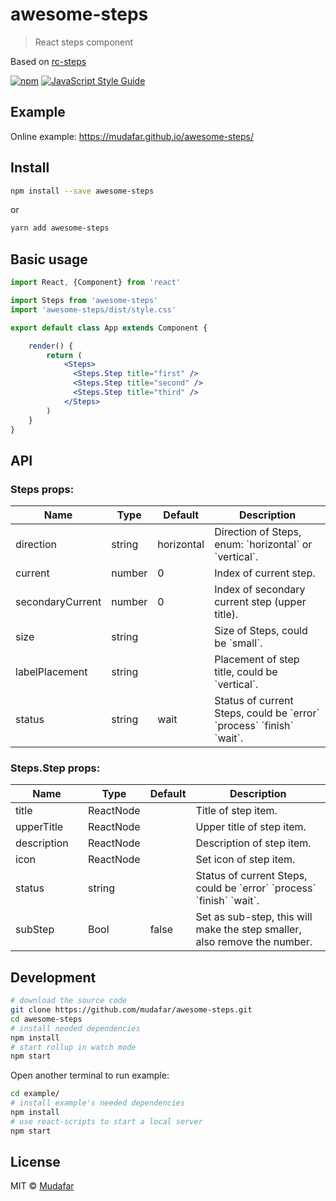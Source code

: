 # awesome-steps

> React steps component

Based on [rc-steps]

[![npm][npm-image]][npm-url] [![JavaScript Style Guide][js-style-image]][js-style-url]

[npm-image]: https://img.shields.io/npm/v/npm.svg?style=flat-square
[npm-url]: https://www.npmjs.com/package/awesome-steps
[js-style-image]: https://img.shields.io/badge/code_style-standard-brightgreen.svg
[js-style-url]: https://standardjs.com
[download-url]: https://npmjs.org/package/awesome-steps
[rc-steps]: https://github.com/react-component/steps


## Example
Online example: https://mudafar.github.io/awesome-steps/



## Install


```bash
npm install --save awesome-steps
```
or 


```bash
yarn add awesome-steps
```

## Basic usage

```jsx
import React, {Component} from 'react'

import Steps from 'awesome-steps'
import 'awesome-steps/dist/style.css'

export default class App extends Component {

    render() {
        return (
            <Steps>
              <Steps.Step title="first" />
              <Steps.Step title="second" />
              <Steps.Step title="third" />
            </Steps>
        )
    }
}
```

## API
### Steps props:
<table class="table table-bordered table-striped">
  <thead>
    <tr>
      <th style="width: 100px;">Name</th>
      <th style="width: 50px;">Type</th>
      <th style="width: 50px;">Default</th>
      <th>Description</th>
    </tr>
  </thead>
  <tbody>
    <tr>
      <td>direction</td>
      <td>string</td>
      <td>horizontal</td>
      <td>Direction of Steps, enum: `horizontal` or `vertical`.</td>
    </tr>
    <tr>
      <td>current</td>
      <td>number</td>
      <td>0</td>
      <td>Index of current step.</td>
    </tr>
    <tr>
      <td>secondaryCurrent</td>
      <td>number</td>
      <td>0</td>
      <td>Index of secondary current step (upper title).</td>
    </tr>
    <tr>
      <td>size</td>
      <td>string</td>
      <td></td>
      <td>Size of Steps, could be `small`.</td>
    </tr>
    <tr>
      <td>labelPlacement</td>
      <td>string</td>
      <td></td>
      <td>Placement of step title, could be `vertical`.</td>
    </tr>
    <tr>
      <td>status</td>
      <td>string</td>
      <td>wait</td>
      <td>Status of current Steps, could be `error` `process` `finish` `wait`.</td>
    </tr>
  </tbody>
</table>

### Steps.Step props:

<table class="table table-bordered table-striped">
  <thead>
    <tr>
      <th style="width: 100px;">Name</th>
      <th style="width: 50px;">Type</th>
      <th style="width: 50px;">Default</th>
      <th>Description</th>
    </tr>
  </thead>
  <tbody>
    <tr>
      <td>title</td>
      <td>ReactNode</td>
      <td></td>
      <td>Title of step item.</td>
    </tr>
    <tr>
      <td>upperTitle</td>
      <td>ReactNode</td>
      <td></td>
      <td>Upper title of step item.</td>
    </tr>
    <tr>
      <td>description</td>
      <td>ReactNode</td>
      <td></td>
      <td>Description of step item.</td>
    </tr>
    <tr>
      <td>icon</td>
      <td>ReactNode</td>
      <td></td>
      <td>Set icon of step item.</td>
    </tr>
    <tr>
      <td>status</td>
      <td>string</td>
      <td></td>
      <td>Status of current Steps, could be `error` `process` `finish` `wait`.</td>
    </tr>
    <tr>
      <td>subStep</td>
      <td>Bool</td>
      <td>false</td>
      <td>Set as sub-step, this will make the step smaller, also remove the number.</td>
    </tr>
  </tbody>
</table>




## Development

```bash
# download the source code
git clone https://github.com/mudafar/awesome-steps.git
cd awesome-steps
# install needed dependencies 
npm install
# start rollup in watch mode
npm start 
```
Open another terminal to run example:
```bash
cd example/
# install example's needed dependencies 
npm install
# use react-scripts to start a local server
npm start
```



## License

MIT © [Mudafar](https://github.com/mudafar)







